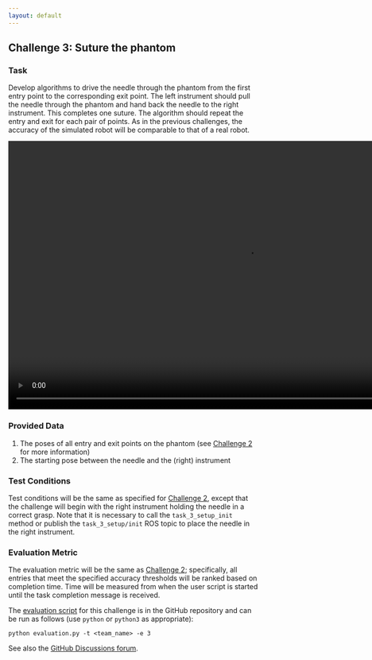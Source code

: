 ```yaml
---
layout: default
---
```


## Challenge 3: Suture the phantom

### Task

Develop algorithms to drive the needle through the phantom from the first entry point to
the corresponding exit point. The left instrument should pull the needle through the phantom and
hand back the needle to the right instrument. This completes one suture. The algorithm should repeat
the entry and exit for each pair of points.  As in the previous challenges, the accuracy of the
simulated robot will be comparable to that of a real robot.

<video width="960" height="540" autoplay muted loop>
  <source type="video/mp4" src="/surgical-robotics-challenge-2021/task3_clip.mp4">
Your browser does not support the video tag.
</video>

### Provided Data

1. The poses of all entry and exit points on the phantom (see [Challenge 2](./challenge-2.md) for more information)
2. The starting pose between the needle and the (right) instrument

### Test Conditions

Test conditions will be the same as specified for [Challenge 2](./challenge-2.md), except that the
challenge will begin with the right instrument holding the needle in a correct grasp. Note that
it is necessary to call the `task_3_setup_init` method or publish the `task_3_setup/init` ROS topic
to place the needle in the right instrument.

### Evaluation Metric

The evaluation metric will be the same as [Challenge 2](./challenge-2.md); specifically, all
entries that meet the specified accuracy thresholds will be ranked based on completion time.
Time will be measured from when the user script is started until the task completion message is received.

The [evaluation script](https://github.com/surgical-robotics-ai/surgical_robotics_challenge/blob/v1.0.0/scripts/surgical_robotics_challenge/evaluation/evaluation.py) for this challenge is in the GitHub repository and can be run as follows (use `python` or `python3` as appropriate):

```
python evaluation.py -t <team_name> -e 3
```

See also the [GitHub Discussions forum](https://github.com/surgical-robotics-ai/surgical_robotics_challenge/discussions/50).
